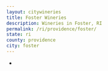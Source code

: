 ```yaml
---
layout: citywineries
title: Foster Wineries
description: Wineries in Foster, RI
permalink: /ri/providence/foster/
state: ri
county: providence
city: foster
---
```

-
